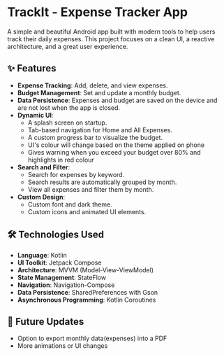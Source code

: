 # TrackIt - Expense Tracker App

A simple and beautiful Android app built with modern tools to help users track their daily expenses. This project focuses on a clean UI, a reactive architecture, and a great user experience.

## ✨ Features
- **Expense Tracking**: Add, delete, and view expenses.
- **Budget Management**: Set and update a monthly budget.
- **Data Persistence**: Expenses and budget are saved on the device and are not lost when the app is closed.
- **Dynamic UI**:
    - A splash screen on startup.
    - Tab-based navigation for Home and All Expenses.
    - A custom progress bar to visualize the budget.
    - UI's colour will change based on the theme applied on phone
    - Gives warning when you exceed your budget over 80% and highlights in red colour
- **Search and Filter**:
    - Search for expenses by keyword.
    - Search results are automatically grouped by month.
    - View all expenses and filter them by month.
- **Custom Design**:
    - Custom font and dark theme.
    - Custom icons and animated UI elements.

## 🛠️ Technologies Used
- **Language**: Kotlin
- **UI Toolkit**: Jetpack Compose
- **Architecture**: MVVM (Model-View-ViewModel)
- **State Management**: StateFlow
- **Navigation**: Navigation-Compose
- **Data Persistence**: SharedPreferences with Gson
- **Asynchronous Programming**: Kotlin Coroutines

## 📲 Future Updates
- Option to export monthly data(expenses) into a PDF
- More animations or UI changes
